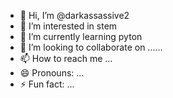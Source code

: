 - 👋 Hi, I’m @darkassassive2
- 👀 I’m interested in stem 
- 🌱 I’m currently learning pyton 
- 💞️ I’m looking to collaborate on ......
- 📫 How to reach me ...
- 😄 Pronouns: ...
- ⚡ Fun fact: ...

<!---
darkassassive2/darkassassive2 is a ✨ special ✨ repository because its `README.md` (this file) appears on your GitHub profile.
You can click the Preview link to take a look at your changes.
--->
